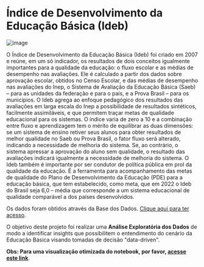 # Índice de Desenvolvimento da Educação Básica (Ideb)

![image](https://user-images.githubusercontent.com/69591172/196001507-946274ed-bab1-4538-ae43-34887b0a04ab.png)

O Índice de Desenvolvimento da Educação Básica (Ideb) foi criado em 2007 e reúne, em um só indicador, os resultados de dois conceitos igualmente importantes para a qualidade da educação: o fluxo escolar e as médias de desempenho nas avaliações. Ele é calculado a partir dos dados sobre aprovação escolar, obtidos no Censo Escolar, e das médias de desempenho nas avaliações do Inep, o Sistema de Avaliação da Educação Básica (Saeb) – para as unidades da federação e para o país, e a Prova Brasil – para os municípios. O Ideb agrega ao enfoque pedagógico dos resultados das avaliações em larga escala do Inep a possibilidade de resultados sintéticos, facilmente assimiláveis, e que permitem traçar metas de qualidade educacional para os sistemas. O índice varia de zero a 10 e a combinação entre fluxo e aprendizagem tem o mérito de equilibrar as duas dimensões: se um sistema de ensino retiver seus alunos para obter resultados de melhor qualidade no Saeb ou Prova Brasil, o fator fluxo será alterado, indicando a necessidade de melhoria do sistema. Se, ao contrário, o sistema apressar a aprovação do aluno sem qualidade, o resultado das avaliações indicará igualmente a necessidade de melhoria do sistema. O Ideb também é importante por ser condutor de política pública em prol da qualidade da educação. É a ferramenta para acompanhamento das metas de qualidade do Plano de Desenvolvimento da Educação (PDE) para a educação básica, que tem estabelecido, como meta, que em 2022 o Ideb do Brasil seja 6,0 – média que corresponde a um sistema educacional de qualidade comparável a dos países desenvolvidos.

Os dados foram obtidos através da Base dos Dados. [Clique aqui para ter acesso](https://basedosdados.org/dataset/br-inep-ideb?bdm_table=brasil).

O objetivo deste projeto foi realizar uma **Análise Exploratória dos Dados** de modo a identificar insights que possibilitem o entendimento do cenário da Educação Básica visando tomadas de decisão "data-driven".

**Obs: Para uma visualização otimizada do notebook, por favor, [acesse este link](https://nbviewer.org/github/gustavolenin/Indice-de-Desenvolvimento-da-Educacao-Basica-Ideb-/blob/main/notebook/%C3%8Dndice_de_Desenvolvimento_da_Educa%C3%A7%C3%A3o_B%C3%A1sica_%28Ideb%29.ipynb)**.
